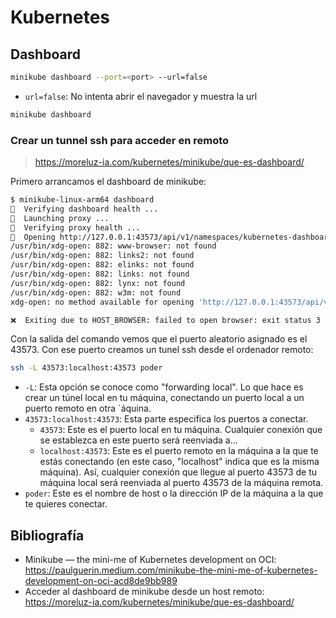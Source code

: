 # Kubernetes

## Dashboard
```bash
minikube dashboard --port=<port> --url=false
```
* `url=false`: No intenta abrir el navegador y muestra la url

```bash
minikube dashboard
```

### Crear un tunnel ssh para acceder en remoto
> https://moreluz-ia.com/kubernetes/minikube/que-es-dashboard/

Primero arrancamos el dashboard de minikube:
```bash
$ minikube-linux-arm64 dashboard
🤔  Verifying dashboard health ...
🚀  Launching proxy ...
🤔  Verifying proxy health ...
🎉  Opening http://127.0.0.1:43573/api/v1/namespaces/kubernetes-dashboard/services/http:kubernetes-dashboard:/proxy/ in your default browser...
/usr/bin/xdg-open: 882: www-browser: not found
/usr/bin/xdg-open: 882: links2: not found
/usr/bin/xdg-open: 882: elinks: not found
/usr/bin/xdg-open: 882: links: not found
/usr/bin/xdg-open: 882: lynx: not found
/usr/bin/xdg-open: 882: w3m: not found
xdg-open: no method available for opening 'http://127.0.0.1:43573/api/v1/namespaces/kubernetes-dashboard/services/http:kubernetes-dashboard:/proxy/'

❌  Exiting due to HOST_BROWSER: failed to open browser: exit status 3
```

Con la salida del comando vemos que el puerto aleatorio asignado es el 43573. Con ese puerto creamos un tunel ssh desde el ordenador remoto:
```bash
ssh -L 43573:localhost:43573 poder
```

* `-L`: Esta opción se conoce como "forwarding local". Lo que hace es crear un túnel local en tu máquina, conectando un puerto local a un puerto remoto en otra `áquina.
* `43573:localhost:43573`: Esta parte especifica los puertos a conectar.
  * `43573`: Este es el puerto local en tu máquina. Cualquier conexión que se establezca en este puerto será reenviada a...
  * `localhost:43573`: Este es el puerto remoto en la máquina a la que te estás conectando (en este caso, "localhost" indica que es la misma máquina). Así, cualquier conexión que llegue al puerto 43573 de tu máquina local será reenviada al puerto 43573 de la máquina remota.
* `poder`: Este es el nombre de host o la dirección IP de la máquina a la que te quieres conectar.

## Bibliografía
* Minikube — the mini-me of Kubernetes development on OCI: https://paulguerin.medium.com/minikube-the-mini-me-of-kubernetes-development-on-oci-acd8de9bb989
* Acceder al dashboard de minikube desde un host remoto: https://moreluz-ia.com/kubernetes/minikube/que-es-dashboard/